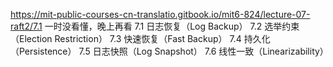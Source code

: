 https://mit-public-courses-cn-translatio.gitbook.io/mit6-824/lecture-07-raft2/7.1
一时没看懂，晚上再看
7.1 日志恢复（Log Backup）
7.2 选举约束（Election Restriction）
7.3 快速恢复（Fast Backup）
7.4 持久化（Persistence）
7.5 日志快照（Log Snapshot）
7.6 线性一致（Linearizability）